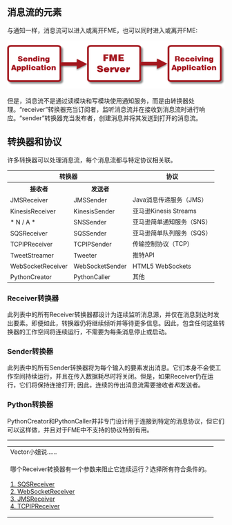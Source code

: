   <div id="readme" class="readme blob instapaper_body">
    <article class="markdown-body entry-content" itemprop="text"><h2><a id="user-content-elements-of-a-message-stream" class="anchor" aria-hidden="true" href="./4.21.ElementsOfAMessageStream.md#elements-of-a-message-stream"></a><font style="vertical-align: inherit;"><font style="vertical-align: inherit;">消息流的元素</font></font></h2>
<p><font style="vertical-align: inherit;"><font style="vertical-align: inherit;">与通知一样，消息流可以进入或离开FME，也可以同时进入或离开FME:</font></font></p>
<p><a target="_blank" rel="noopener noreferrer" href="./Images/Img4.035.WhatIsRealTime.png"><img src="./Images/Img4.035.WhatIsRealTime.png" alt="" style="max-width:100%;"></a></p>
<p><font style="vertical-align: inherit;"><font style="vertical-align: inherit;">但是，消息流不是通过读模块和写模块使用通知服务，而是由转换器处理。</font><font style="vertical-align: inherit;">“receiver”转换器充当订阅者，监听消息流并在接收到消息流时进行响应。</font><font style="vertical-align: inherit;">“sender”转换器充当发布者，创建消息并将其发送到打开的消息流。</font></font></p>
<h2><a id="user-content-transformers-and-protocols" class="anchor" aria-hidden="true" href="./4.21.ElementsOfAMessageStream.md#transformers-and-protocols"></a><font style="vertical-align: inherit;"><font style="vertical-align: inherit;">转换器和协议</font></font></h2>
<p><font style="vertical-align: inherit;"><font style="vertical-align: inherit;">许多转换器可以处理消息流，每个消息流都与特定协议相关联。</font></font></p>
<table>
<tbody><tr><th colspan="2"><font style="vertical-align: inherit;"><font style="vertical-align: inherit;">转换器</font></font></th><th><font style="vertical-align: inherit;"><font style="vertical-align: inherit;">协议</font></font></th></tr>
<tr><th><font style="vertical-align: inherit;"><font style="vertical-align: inherit;">接收者</font></font></th><th><font style="vertical-align: inherit;"><font style="vertical-align: inherit;">发送者</font></font></th><th></th></tr>
<tr><td><font style="vertical-align: inherit;"><font style="vertical-align: inherit;">JMSReceiver</font></font></td><td><font style="vertical-align: inherit;"><font style="vertical-align: inherit;">JMSSender</font></font></td><td><font style="vertical-align: inherit;"><font style="vertical-align: inherit;">Java消息传递服务（JMS）</font></font></td></tr>
<tr><td><font style="vertical-align: inherit;"><font style="vertical-align: inherit;">KinesisReceiver</font></font></td><td><font style="vertical-align: inherit;"><font style="vertical-align: inherit;">KinesisSender</font></font></td><td><font style="vertical-align: inherit;"><font style="vertical-align: inherit;">亚马逊Kinesis Streams</font></font></td></tr>
<tr><td><font style="vertical-align: inherit;"><font style="vertical-align: inherit;">* N / A *</font></font></td><td><font style="vertical-align: inherit;"><font style="vertical-align: inherit;">SNSSender</font></font></td><td><font style="vertical-align: inherit;"><font style="vertical-align: inherit;">亚马逊简单通知服务（SNS）</font></font></td></tr>
<tr><td><font style="vertical-align: inherit;"><font style="vertical-align: inherit;">SQSReceiver</font></font></td><td><font style="vertical-align: inherit;"><font style="vertical-align: inherit;">SQSSender</font></font></td><td><font style="vertical-align: inherit;"><font style="vertical-align: inherit;">亚马逊简单队列服务（SQS）</font></font></td></tr>
<tr><td><font style="vertical-align: inherit;"><font style="vertical-align: inherit;">TCPIPReceiver</font></font></td><td><font style="vertical-align: inherit;"><font style="vertical-align: inherit;">TCPIPSender</font></font></td><td><font style="vertical-align: inherit;"><font style="vertical-align: inherit;">传输控制协议（TCP）</font></font></td></tr>
<tr><td><font style="vertical-align: inherit;"><font style="vertical-align: inherit;">TweetStreamer</font></font></td><td><font style="vertical-align: inherit;"><font style="vertical-align: inherit;">Tweeter</font></font></td><td><font style="vertical-align: inherit;"><font style="vertical-align: inherit;">推特API</font></font></td></tr>
<tr><td><font style="vertical-align: inherit;"><font style="vertical-align: inherit;">WebSocketReceiver</font></font></td><td><font style="vertical-align: inherit;"><font style="vertical-align: inherit;">WebSocketSender</font></font></td><td><font style="vertical-align: inherit;"><font style="vertical-align: inherit;">HTML5 WebSockets</font></font></td></tr>
<tr><td><font style="vertical-align: inherit;"><font style="vertical-align: inherit;">PythonCreator</font></font></td><td><font style="vertical-align: inherit;"><font style="vertical-align: inherit;">PythonCaller</font></font></td><td><font style="vertical-align: inherit;"><font style="vertical-align: inherit;">其他</font></font></td></tr>
</tbody></table>
<h3><a id="user-content-receiver-transformers" class="anchor" aria-hidden="true" href="./4.21.ElementsOfAMessageStream.md#receiver-transformers"></a><font style="vertical-align: inherit;"><font style="vertical-align: inherit;">Receiver转换器</font></font></h3>
<p><font style="vertical-align: inherit;"><font style="vertical-align: inherit;">此列表中的所有Receiver转换器都设计为连续监听消息源，并仅在消息到达时发出要素。</font><font style="vertical-align: inherit;">即便如此，转换器仍将继续倾听并等待更多信息。</font><font style="vertical-align: inherit;">因此，包含任何这些转换器的工作空间将连续运行，不需要为每条消息停止或启动。</font></font></p>
<h3><a id="user-content-sender-transformers" class="anchor" aria-hidden="true" href="./4.21.ElementsOfAMessageStream.md#sender-transformers"></a><font style="vertical-align: inherit;"><font style="vertical-align: inherit;">Sender转换器</font></font></h3>
<p><font style="vertical-align: inherit;"><font style="vertical-align: inherit;">此列表中的所有Sender转换器将为每个输入的要素发出消息。</font><font style="vertical-align: inherit;">它们本身不会使工作空间持续运行，并且在传入数据耗尽时将关闭。</font><font style="vertical-align: inherit;">但是，如果Receiver仍在运行，它们将保持连接打开; </font><font style="vertical-align: inherit;">因此，连续的传出消息流需要接收者</font></font><em><font style="vertical-align: inherit;"><font style="vertical-align: inherit;">和</font></font></em><font style="vertical-align: inherit;"><font style="vertical-align: inherit;">发送者。</font></font></p>
<h3><a id="user-content-python-transformers" class="anchor" aria-hidden="true" href="./4.21.ElementsOfAMessageStream.md#python-transformers"></a><font style="vertical-align: inherit;"><font style="vertical-align: inherit;">Python转换器</font></font></h3>
<p><font style="vertical-align: inherit;"><font style="vertical-align: inherit;">PythonCreator和PythonCaller并非专门设计用于连接到特定的消息协议，但它们可以这样做，并且对于FME中不支持的协议特别有用。</font></font></p>
<hr>
<table>
<tbody><tr>
<td>
<i></i><font style="vertical-align: inherit;"><font style="vertical-align: inherit;">
Vector小姐说......
</font></font></td>
</tr>
<tr>
<td><font style="vertical-align: inherit;"><font style="vertical-align: inherit;">

哪个Receiver转换器有一个参数来阻止它连续运行？</font><font style="vertical-align: inherit;">选择所有符合条件的。
</font></font><br><br><a href="http://52.73.3.37/fmedatastreaming/Manual/QAResponse2017.fmw?chapter=24&amp;question=7&amp;answer=1&amp;DestDataset_TEXTLINE=C%3A%5CFMEOutput%5CQAResponse.html" rel="nofollow"><font style="vertical-align: inherit;"><font style="vertical-align: inherit;">1. SQSReceiver </font></font></a>
<br><a href="http://52.73.3.37/fmedatastreaming/Manual/QAResponse2017.fmw?chapter=24&amp;question=7&amp;answer=2&amp;DestDataset_TEXTLINE=C%3A%5CFMEOutput%5CQAResponse.html" rel="nofollow"><font style="vertical-align: inherit;"><font style="vertical-align: inherit;">2. WebSocketReceiver </font></font></a>
<br><a href="http://52.73.3.37/fmedatastreaming/Manual/QAResponse2017.fmw?chapter=24&amp;question=7&amp;answer=3&amp;DestDataset_TEXTLINE=C%3A%5CFMEOutput%5CQAResponse.html" rel="nofollow"><font style="vertical-align: inherit;"><font style="vertical-align: inherit;">3. JMSReceiver </font></font></a>
<br><a href="http://52.73.3.37/fmedatastreaming/Manual/QAResponse2017.fmw?chapter=24&amp;question=7&amp;answer=4&amp;DestDataset_TEXTLINE=C%3A%5CFMEOutput%5CQAResponse.html" rel="nofollow"><font style="vertical-align: inherit;"><font style="vertical-align: inherit;">4. TCPIPReceiver</font></font></a>

</td>
</tr>
</tbody></table>
</article>
  </div>
